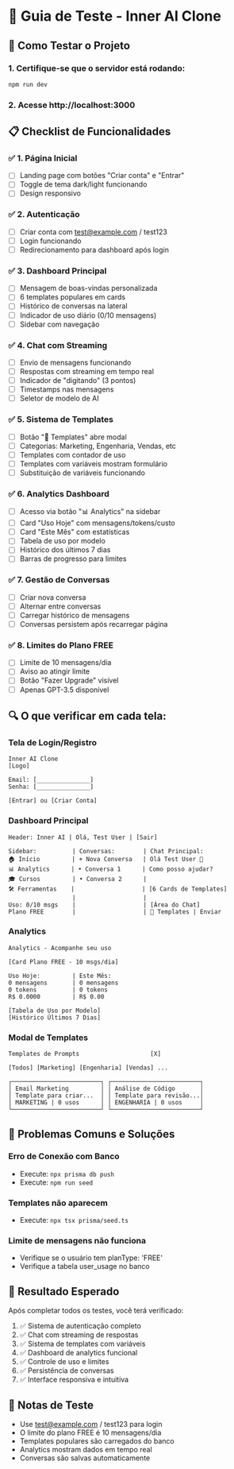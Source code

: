 # 🧪 Guia de Teste - Inner AI Clone

## 🚀 Como Testar o Projeto

### 1. Certifique-se que o servidor está rodando:
```bash
npm run dev
```

### 2. Acesse http://localhost:3000

## 📋 Checklist de Funcionalidades

### ✅ 1. Página Inicial
- [ ] Landing page com botões "Criar conta" e "Entrar"
- [ ] Toggle de tema dark/light funcionando
- [ ] Design responsivo

### ✅ 2. Autenticação
- [ ] Criar conta com test@example.com / test123
- [ ] Login funcionando
- [ ] Redirecionamento para dashboard após login

### ✅ 3. Dashboard Principal
- [ ] Mensagem de boas-vindas personalizada
- [ ] 6 templates populares em cards
- [ ] Histórico de conversas na lateral
- [ ] Indicador de uso diário (0/10 mensagens)
- [ ] Sidebar com navegação

### ✅ 4. Chat com Streaming
- [ ] Envio de mensagens funcionando
- [ ] Respostas com streaming em tempo real
- [ ] Indicador de "digitando" (3 pontos)
- [ ] Timestamps nas mensagens
- [ ] Seletor de modelo de AI

### ✅ 5. Sistema de Templates
- [ ] Botão "📝 Templates" abre modal
- [ ] Categorias: Marketing, Engenharia, Vendas, etc
- [ ] Templates com contador de uso
- [ ] Templates com variáveis mostram formulário
- [ ] Substituição de variáveis funcionando

### ✅ 6. Analytics Dashboard
- [ ] Acesso via botão "📊 Analytics" na sidebar
- [ ] Card "Uso Hoje" com mensagens/tokens/custo
- [ ] Card "Este Mês" com estatísticas
- [ ] Tabela de uso por modelo
- [ ] Histórico dos últimos 7 dias
- [ ] Barras de progresso para limites

### ✅ 7. Gestão de Conversas
- [ ] Criar nova conversa
- [ ] Alternar entre conversas
- [ ] Carregar histórico de mensagens
- [ ] Conversas persistem após recarregar página

### ✅ 8. Limites do Plano FREE
- [ ] Limite de 10 mensagens/dia
- [ ] Aviso ao atingir limite
- [ ] Botão "Fazer Upgrade" visível
- [ ] Apenas GPT-3.5 disponível

## 🔍 O que verificar em cada tela:

### Tela de Login/Registro
```
Inner AI Clone
[Logo]

Email: [_______________]
Senha: [_______________]

[Entrar] ou [Criar Conta]
```

### Dashboard Principal
```
Header: Inner AI | Olá, Test User | [Sair]

Sidebar:          | Conversas:        | Chat Principal:
🏠 Início         | + Nova Conversa   | Olá Test User 👋
📊 Analytics      | • Conversa 1      | Como posso ajudar?
🎓 Cursos         | • Conversa 2      |
🛠️ Ferramentas    |                   | [6 Cards de Templates]
                  |                   |
Uso: 0/10 msgs    |                   | [Área do Chat]
Plano FREE        |                   | 📝 Templates | Enviar
```

### Analytics
```
Analytics - Acompanhe seu uso

[Card Plano FREE - 10 msgs/dia]

Uso Hoje:         | Este Mês:
0 mensagens       | 0 mensagens
0 tokens          | 0 tokens  
R$ 0.0000         | R$ 0.00

[Tabela de Uso por Modelo]
[Histórico Últimos 7 Dias]
```

### Modal de Templates
```
Templates de Prompts                    [X]

[Todos] [Marketing] [Engenharia] [Vendas] ...

┌─────────────────────────┐ ┌─────────────────────────┐
│ Email Marketing         │ │ Análise de Código       │
│ Template para criar...  │ │ Template para revisão...│
│ MARKETING | 0 usos      │ │ ENGENHARIA | 0 usos     │
└─────────────────────────┘ └─────────────────────────┘
```

## 🐛 Problemas Comuns e Soluções

### Erro de Conexão com Banco
- Execute: `npx prisma db push`
- Execute: `npm run seed`

### Templates não aparecem
- Execute: `npx tsx prisma/seed.ts`

### Limite de mensagens não funciona
- Verifique se o usuário tem planType: 'FREE'
- Verifique a tabela user_usage no banco

## 🎯 Resultado Esperado

Após completar todos os testes, você terá verificado:

1. ✅ Sistema de autenticação completo
2. ✅ Chat com streaming de respostas
3. ✅ Sistema de templates com variáveis
4. ✅ Dashboard de analytics funcional
5. ✅ Controle de uso e limites
6. ✅ Persistência de conversas
7. ✅ Interface responsiva e intuitiva

## 📝 Notas de Teste

- Use test@example.com / test123 para login
- O limite do plano FREE é 10 mensagens/dia
- Templates populares são carregados do banco
- Analytics mostram dados em tempo real
- Conversas são salvas automaticamente